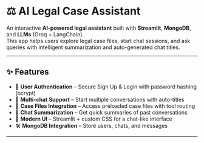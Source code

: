 # ⚖️ AI Legal Case Assistant

An interactive **AI-powered legal assistant** built with **Streamlit**, **MongoDB**, and **LLMs** (Groq + LangChain).  
This app helps users explore legal case files, start chat sessions, and ask queries with intelligent summarization and auto-generated chat titles.  

---

## ✨ Features
- 🔑 **User Authentication** – Secure Sign Up & Login with password hashing (bcrypt)  
- 💬 **Multi-chat Support** – Start multiple conversations with auto-titles  
- 📁 **Case Files Integration** – Access preloaded case files with tool routing  
- 📝 **Chat Summarization** – Get quick summaries of past conversations  
- 🎨 **Modern UI** – Streamlit + custom CSS for a chat-like interface  
- 🛠️ **MongoDB Integration** – Store users, chats, and messages  

---
